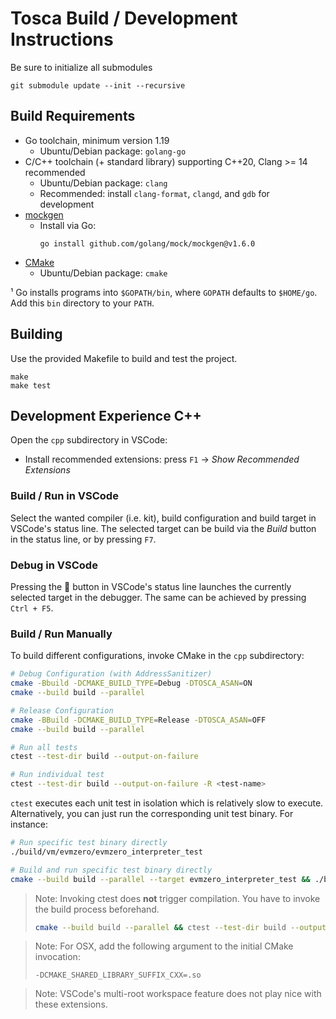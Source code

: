 # Tosca Build / Development Instructions

Be sure to initialize all submodules

```
git submodule update --init --recursive
```

## Build Requirements

- Go toolchain, minimum version 1.19
    - Ubuntu/Debian package: `golang-go`
- C/C++ toolchain (+ standard library) supporting C++20, Clang >= 14 recommended
    - Ubuntu/Debian package: `clang`
    - Recommended: install `clang-format`, `clangd`, and `gdb` for development
- [mockgen](https://github.com/golang/mock)
    - Install via Go:
      ```
      go install github.com/golang/mock/mockgen@v1.6.0
      ```
- [CMake](https://cmake.org/)
    - Ubuntu/Debian package: `cmake`

¹ Go installs programs into `$GOPATH/bin`, where `GOPATH` defaults to `$HOME/go`.
  Add this `bin` directory to your `PATH`.

## Building

Use the provided Makefile to build and test the project.

```
make
make test
```

## Development Experience C++

Open the `cpp` subdirectory in VSCode:
- Install recommended extensions: press `F1` → *Show Recommended Extensions*

### Build / Run in VSCode

Select the wanted compiler (i.e. kit), build configuration and build target in VSCode's status line.
The selected target can be build via the *Build* button in the status line, or by pressing `F7`.

### Debug in VSCode

Pressing the 🐜 button in VSCode's status line launches the currently selected target in the debugger.
The same can be achieved by pressing `Ctrl + F5`.

### Build / Run Manually

To build different configurations, invoke CMake in the `cpp` subdirectory:

```bash
# Debug Configuration (with AddressSanitizer)
cmake -Bbuild -DCMAKE_BUILD_TYPE=Debug -DTOSCA_ASAN=ON
cmake --build build --parallel

# Release Configuration
cmake -BBuild -DCMAKE_BUILD_TYPE=Release -DTOSCA_ASAN=OFF
cmake --build build --parallel

# Run all tests
ctest --test-dir build --output-on-failure

# Run individual test
ctest --test-dir build --output-on-failure -R <test-name>
```

`ctest` executes each unit test in isolation which is relatively slow to execute.
Alternatively, you can just run the corresponding unit test binary.
For instance:

```bash
# Run specific test binary directly
./build/vm/evmzero/evmzero_interpreter_test

# Build and run specific test binary directly
cmake --build build --parallel --target evmzero_interpreter_test && ./build/vm/evmzero/evmzero_interpreter_test
```

> Note: Invoking ctest does **not** trigger compilation.
> You have to invoke the build process beforehand.
> 
> ```bash
> cmake --build build --parallel && ctest --test-dir build --output-on-failure
> ```

> Note: For OSX, add the following argument to the initial CMake invocation:
> ```
> -DCMAKE_SHARED_LIBRARY_SUFFIX_CXX=.so
> ```

> Note: VSCode's multi-root workspace feature does not play nice with these extensions.
